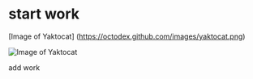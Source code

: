 # start work
[Image of Yaktocat]
(https://octodex.github.com/images/yaktocat.png)

![Image of Yaktocat](https://octodex.github.com/images/yaktocat.png)

add work
